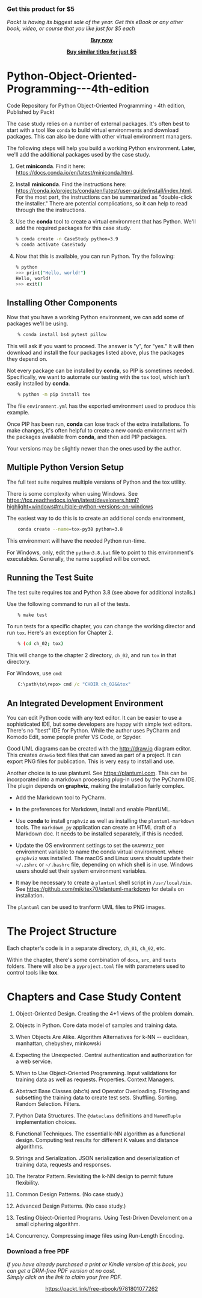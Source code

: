 
### Get this product for $5

<i>Packt is having its biggest sale of the year. Get this eBook or any other book, video, or course that you like just for $5 each</i>


<b><p align='center'>[Buy now](https://packt.link/9781801077262)</p></b>


<b><p align='center'>[Buy similar titles for just $5](https://subscription.packtpub.com/search)</p></b>


# Python-Object-Oriented-Programming---4th-edition
Code Repository for Python Object-Oriented Programming - 4th edition, Published by Packt

The case study relies on a number of external packages. 
It's often best to start with a tool like `conda`
to build virtual environments and download packages. 
This can also be done with other virtual environment managers.

The following steps will help you build a working Python environment. Later, we'll add the additional
packages used by the case study.

1. Get **miniconda**. Find it here: https://docs.conda.io/en/latest/miniconda.html.

2. Install **miniconda**. Find the instructions here: https://conda.io/projects/conda/en/latest/user-guide/install/index.html.
   For the most part, the instructions can be summarized as "double-click the installer."
   There are potential complications, so it can help to read through the the instructions.

3. Use the **conda** tool to create a virtual environment that has Python. We'll add the required packages for this case study.

   ```sh
   % conda create -n CaseStudy python=3.9
   % conda activate CaseStudy
   ```

4. Now that this is available, you can run Python. Try the following:

    ```sh
    % python
    >>> print("Hello, world!")
    Hello, world!
    >>> exit()
   ```
   
## Installing Other Components

Now that you have a working Python environment, we can add some of packages we'll be using.

```sh
    % conda install bs4 pytest pillow
```

This will ask if you want to proceed. The answer is "y", for "yes." It will then download
and install the four packages listed above, plus the packages they depend on.

Not every package can be installed by **conda**, so PIP is sometimes needed. Specifically,
we want to automate our testing with the `tox` tool, which isn't easily installed by **conda**.

```sh
    % python -m pip install tox
```

The file `environment.yml` has the exported environment used to produce this example.

Once PIP has been run, **conda** can lose track of the extra installations. To make
changes, it's often helpful to create a new conda environment with the packages available
from **conda**, and then add PIP packages.

Your versions may be slightly newer than the ones used by the author.

## Multiple Python Version Setup

The full test suite requires multiple versions of Python and the tox utility.

There is some complexity when using Windows.
See https://tox.readthedocs.io/en/latest/developers.html?highlight=windows#multiple-python-versions-on-windows

The easiest way to do this is to create an additional conda environment,

```sh
    conda create --name=tox-py38 python=3.8
```

This environment will have the needed Python run-time.

For Windows, only, edit the `python3.8.bat` file to point to
this environment's executables. Generally, the name supplied will
be correct.

## Running the Test Suite

The test suite requires tox and Python 3.8 (see above for additional installs.)

Use the following command to run all of the tests.

```sh
    % make test
```

To run tests for a specific chapter, you can change the
working director and run `tox`. Here's an exception for
Chapter 2.

```sh
    % (cd ch_02; tox)
```

This will change to the chapter 2 directory, `ch_02`,
and run `tox` in that directory.

For Windows, use `cmd`:

```cmd
    C:\path\to\repo> cmd /c "CHDIR ch_02&&tox"
```


## An Integrated Development Environment

You can edit Python code with any text editor. It can be easier to use
a sophisticated IDE, but some developers are happy with simple text editors.
There's no "best" IDE for Python. While the author uses PyCharm and Komodo Edit, some people
prefer VS Code, or Spyder.

Good UML diagrams can be created with the http://draw.io diagram editor. This creates
`drawio` text files that can saved as part of a project. It can export PNG files for publication.
This is very easy to install and use.

Another  choice is to use plantuml. See https://plantuml.com. This can be incorporated
into a markdown processing plug-in used by the PyCharm IDE.
The plugin depends on **graphviz**, making the installation fairly complex.

- Add the Markdown tool to PyCharm.

- In the preferences for Markdown, install and enable PlantUML.

- Use **conda** to install `graphviz` as well as installing the `plantuml-markdown` tools.
  The `markdown_py` application can create an HTML draft of a Markdown doc. 
  It needs to be installed separately, if this is needed.

- Update the OS environment settings to set the `GRAPHVIZ_DOT` environment variable to name the conda virtual environment.
  where `graphviz` was installed.
  The macOS and Linux users should update their `~/.zshrc` or `~/.bashrc` file, depending on which shell is in use.
  Windows users should set their system environment variables.

- It may be necessary to create a `plantuml` shell script in `/usr/local/bin`. 
  See https://github.com/mikitex70/plantuml-markdown for details on installation.

The `plantuml` can be used to tranform UML files to PNG images.

The Project Structure
=====================

Each chapter's code is in a separate directory, `ch_01`, `ch_02`, etc.

Within the chapter, there's some combination of `docs`, `src`, and `tests` folders.
There will also be a `pyproject.toml` file with parameters used to control tools
like **tox**.

Chapters and Case Study Content
===============================

1.  Object-Oriented Design.
    Creating the 4+1 views of the problem domain.

2.  Objects in Python.
    Core data model of samples and training data.

3.  When Objects Are Alike.
    Algorithm Alternatives for k-NN -- euclidean, manhattan, chebyshev, minkowski

4.  Expecting the Unexpected.
    Central authentication and authorization for a web service.

5.  When to Use Object-Oriented Programming.
    Input validations for training data as well as requests.
    Properties. Context Managers.

6.  Abstract Base Classes (abc’s) and Operator Overloading.
    Filtering and subsetting the training data to create test sets. Shuffling. Sorting. Random Selection. Filters.

7.  Python Data Structures.
    The ``@dataclass`` definitions and ``NamedTuple`` implementation choices.

8.  Functional Techniques.
    The essential k-NN algorithm as a functional design.
    Computing test results for different K values and distance algorithms.

9.  Strings and Serialization.
    JSON serialization and deserialization of training data, requests and responses.

10. The Iterator Pattern.
    Revisiting the k-NN design to permit future flexibility.

11. Common Design Patterns. (No case study.)

12. Advanced Design Patterns. (No case study.)

13. Testing Object-Oriented Programs.
    Using Test-Driven Develoment on a small ciphering algorithm.
    
14. Concurrency.
    Compressing image files using Run-Length Encoding.
### Download a free PDF

 <i>If you have already purchased a print or Kindle version of this book, you can get a DRM-free PDF version at no cost.<br>Simply click on the link to claim your free PDF.</i>
<p align="center"> <a href="https://packt.link/free-ebook/9781801077262">https://packt.link/free-ebook/9781801077262 </a> </p>